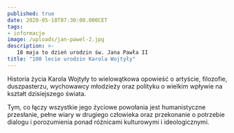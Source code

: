 ```yaml
---
published: true
date: 2020-05-18T07:30:00.000CET
tags:
- informacje
image: /uploads/jan-pawel-2.jpg
description: >-
   18 maja to dzień urodzin św. Jana Pawła II
title: "100 lecie urodzin Karola Wojtyły"
---
```


Historia życia Karola Wojtyły to wielowątkowa opowieść o artyście, filozofie, duszpasterzu, wychowawcy młodzieży oraz polityku o wielkim wpływie na kształt dzisiejszego świata. 

Tym, co łączy wszystkie jego życiowe powołania jest humanistyczne przesłanie, pełne wiary w drugiego człowieka oraz przekonanie o potrzebie dialogu i porozumienia ponad różnicami kulturowymi i ideologicznymi. 


